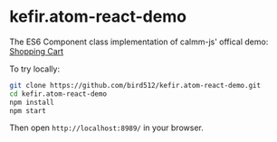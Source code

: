 # kefir.atom-react-demo

The ES6 Component class implementation of calmm-js' offical demo: [Shopping Cart](http://calmm-js.github.io/karet-shopping-cart/)


To try locally:

```bash
git clone https://github.com/bird512/kefir.atom-react-demo.git
cd kefir.atom-react-demo
npm install
npm start
```

Then open `http://localhost:8989/` in your browser.